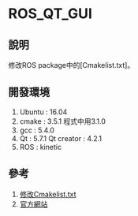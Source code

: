 # ROS_QT_GUI
## 說明
修改ROS package中的[Cmakelist.txt]。
## 開發環境
 1. Ubuntu : 16.04
 2. cmake : 3.5.1 程式中用3.1.0
 3. gcc : 5.4.0
 4. Qt : 5.7.1 Qt creator : 4.2.1
 5. ROS : kinetic
## 參考
 1. [修改Cmakelist.txt](https://stackoverflow.com/questions/25989448/implementing-qt-project-through-cmake)
 2. [官方網站](http://doc.qt.io/qt-5/cmake-manual.html)
